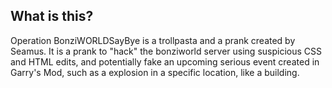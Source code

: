 ## What is this?

Operation BonziWORLDSayBye is a trollpasta and a prank created by Seamus. It is a prank to "hack" the bonziworld server using suspicious CSS and HTML edits, and potentially fake an upcoming serious event created in Garry's Mod, such as a explosion in a specific location, like a building.
